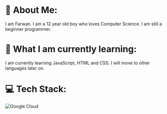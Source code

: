 # 💫 About Me:
I am Farwan. I am a 12 year old boy who loves Computer Science. I am still a beginner programmer.
# 📕 What I am currently learning:
I am currently learning JavaScript, HTML and CSS. I will move to other languages later on.
# 💻 Tech Stack:
![Google Cloud](https://img.shields.io/badge/GoogleCloud-%234285F4.svg?style=flat&logo=google-cloud&logoColor=white) 

